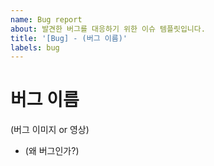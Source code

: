 ```yaml
---
name: Bug report
about: 발견한 버그를 대응하기 위한 이슈 템플릿입니다.
title: '[Bug] - (버그 이름)'
labels: bug
---
```


# 버그 이름

(버그 이미지 or 영상)

- (왜 버그인가?)
